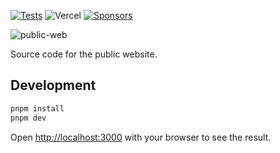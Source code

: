 [![Tests](https://github.com/mason-org/public-web/actions/workflows/tests.yml/badge.svg)](https://github.com/mason-org/public-web/actions/workflows/tests.yml)
![Vercel](https://img.shields.io/badge/vercel-%23000000.svg?style=flat-square&logo=vercel&logoColor=white)
[![Sponsors](https://img.shields.io/github/sponsors/williamboman?style=flat-square)](https://github.com/sponsors/williamboman)

![public-web](https://user-images.githubusercontent.com/6705160/233777211-85786e82-49bc-4989-bead-04e42b4e20ff.png)

Source code for the public website.

## Development

```bash
pnpm install
pnpm dev
```

Open [http://localhost:3000](http://localhost:3000) with your browser to see the result.
